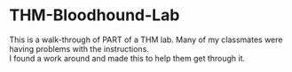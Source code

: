 # THM-Bloodhound-Lab
This is a walk-through of PART of a THM lab.
 Many of my classmates were having problems with the instructions.  
 I found a work around and made this to help them get through it.

 
